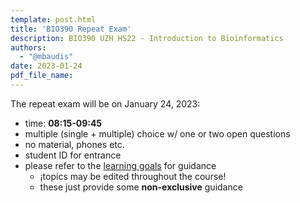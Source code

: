 ```yaml
---
template: post.html
title: 'BIO390 Repeat Exam'
description: BIO390 UZH HS22 - Introduction to Bioinformatics
authors:
  - "@mbaudis"
date: 2023-01-24
pdf_file_name: 
---
```


The repeat exam will be on January 24, 2023:

* time: **08:15-09:45**
* multiple (single + multiple) choice w/ one or two open questions
* no material, phones etc.
* student ID for entrance
* please refer to the [learning goals](/UZH-BIO390/doc/learning-goals.html) for guidance
    - ¡topics may be edited throughout the course!
    - these just provide some __non-exclusive__ guidance
